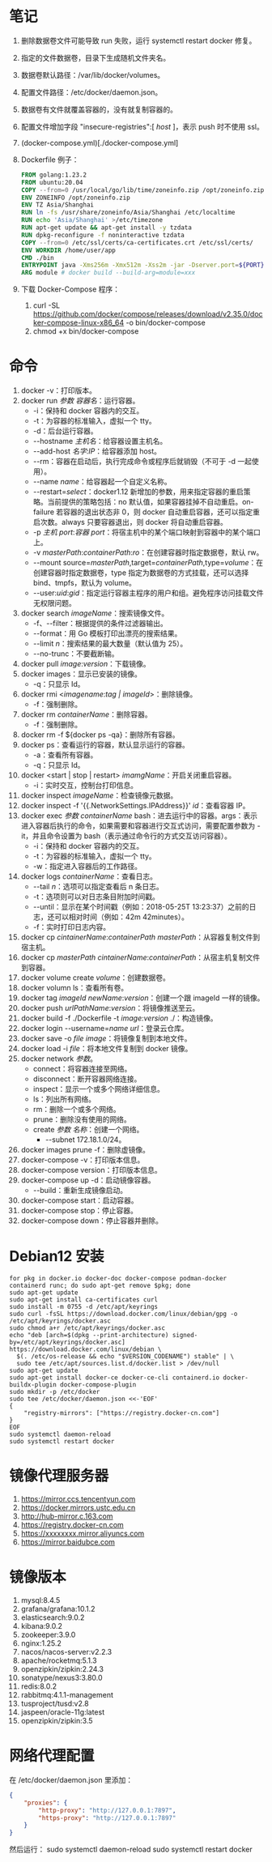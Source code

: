 # 笔记

1. 删除数据卷文件可能导致 run 失败，运行 systemctl restart docker 修复。

1. 指定的文件数据卷，目录下生成随机文件夹名。

1. 数据卷默认路径：/var/lib/docker/volumes。

1. 配置文件路径：/etc/docker/daemon.json。

1. 数据卷有文件就覆盖容器的，没有就复制容器的。

1. 配置文件增加字段 "insecure-registries":[ *host* ]，表示 push 时不使用 ssl。

1. (docker-compose.yml)[./docker-compose.yml]

1. Dockerfile 例子：

    ```dockerfile
    FROM golang:1.23.2
    FROM ubuntu:20.04
    COPY --from=0 /usr/local/go/lib/time/zoneinfo.zip /opt/zoneinfo.zip
    ENV ZONEINFO /opt/zoneinfo.zip
    ENV TZ Asia/Shanghai
    RUN ln -fs /usr/share/zoneinfo/Asia/Shanghai /etc/localtime
    RUN echo 'Asia/Shanghai' >/etc/timezone
    RUN apt-get update && apt-get install -y tzdata
    RUN dpkg-reconfigure -f noninteractive tzdata
    COPY --from=0 /etc/ssl/certs/ca-certificates.crt /etc/ssl/certs/
    ENV WORKDIR /home/user/app
    CMD ./bin
    ENTRYPOINT java -Xms256m -Xmx512m -Xss2m -jar -Dserver.port=${PORT} ${MODULE}-0.0.1-SNAPSHOT.jar
    ARG module # docker build --build-arg=module=xxx
    ```

8. 下载 Docker-Compose 程序：
    1. curl -SL https://github.com/docker/compose/releases/download/v2.35.0/docker-compose-linux-x86_64 -o bin/docker-compose
    2. chmod +x bin/docker-compose

# 命令

1. docker -v：打印版本。
1. docker run *参数* *容器名*：运行容器。
    - -i：保持和 docker 容器内的交互。
    - -t：为容器的标准输入，虚拟一个 tty。
    - -d：后台运行容器。
    - --hostname *主机名*：给容器设置主机名。
    - --add-host *名字*:*IP*：给容器添加 host。
    - --rm：容器在启动后，执行完成命令或程序后就销毁（不可于 -d 一起使用）。
    - --name *name*：给容器起一个自定义名称。
    - --restart=*select*：docker1.12 新增加的参数，用来指定容器的重启策略。当前提供的策略包括：no 默认值，如果容器挂掉不自动重启。on-failure 若容器的退出状态非 0，则 docker 自动重启容器，还可以指定重启次数。always 只要容器退出，则 docker 将自动重启容器。
    - -p *主机 port*:*容器 port*：将宿主机中的某个端口映射到容器中的某个端口上。
    - -v *masterPath*:*containerPath*:*ro*：在创建容器时指定数据卷，默认 rw。
    - --mount source=*masterPath*,target=*containerPath*,type=*volume*：在创建容器时指定数据卷，type 指定为数据卷的方式挂载，还可以选择 bind、tmpfs，默认为 volume。
    - --user:*uid*:*gid*：指定运行容器主程序的用户和组。避免程序访问挂载文件无权限问题。
1. docker search *imageName*：搜索镜像文件。
    - -f、--filter：根据提供的条件过滤器输出。
    - --format：用 Go 模板打印出漂亮的搜索结果。
    - --limit *n*：搜索结果的最大数量（默认值为 25）。
    - --no-trunc：不要截断输。
1. docker pull *image*:*version*：下载镜像。
1. docker images：显示已安装的镜像。
    - -q：只显示 Id。
1. docker rmi <*imagename*:*tag | imageId*>：删除镜像。
    - -f：强制删除。
1. docker rm *containerName*：删除容器。
    - -f：强制删除。
1. docker rm -f ${docker ps -qa}：删除所有容器。
1. docker ps：查看运行的容器，默认显示运行的容器。
    - -a：查看所有容器。
    - -q：只显示 Id。
1. docker <start | stop | restart> *imamgName*：开启关闭重启容器。
    - -i：实时交互，控制台打印信息。
1. docker inspect *imageName*：检查镜像元数据。
1. docker inspect -f '{{.NetworkSettings.IPAddress}}' *id*：查看容器 IP。
1. docker exec *参数* *containerName* bash：进去运行中的容器。args：表示进入容器后执行的命令，如果需要和容器进行交互式访问，需要配置参数为 -it，并且命令设置为 bash（表示通过命令行的方式交互访问容器）。
    - -i：保持和 docker 容器内的交互。
    - -t：为容器的标准输入，虚拟一个 tty。
    - -w：指定进入容器后的工作路径。
1. docker logs *containerName*：查看日志。
    - --tail *n*：选项可以指定查看后 n 条日志。
    - -t：选项则可以对日志条目附加时间戳。
    - --until：显示在某个时间戳（例如：2018-05-25T 13:23:37）之前的日志，还可以相对时间（例如：42m 42minutes）。
    - -f：实时打印日志内容。
1. docker cp *cintainerName*:*containerPath* *masterPath*：从容器复制文件到宿主机。
1. docker cp *masterPath* *cintainerName*:*containerPath*：从宿主机复制文件到容器。
1. docker volume create *volume*：创建数据卷。
1. docker volumn ls：查看所有卷。
1. docker tag *imageId* *newName*:*version*：创建一个跟 imageId 一样的镜像。
1. docker push *urlPathName*:*version*：将镜像推送至云。
1. docker build -f ./Dockerfile -t *image:version* ./：构造镜像。
1. docker login --username=*name* *url*：登录云仓库。
1. docker save -o *file* *image*：将镜像复制到本地文件。
1. docker load -i *file*：将本地文件复制到 docker 镜像。
1. docker network *参数*。
    - connect：将容器连接至网络。
    - disconnect：断开容器网络连接。
    - inspect：显示一个或多个网络详细信息。
    - ls：列出所有网络。
    - rm：删除一个或多个网络。
    - prune：删除没有使用的网络。
    - create *参数* *名称*：创建一个网络。
        - --subnet 172.18.1.0/24。
1. docker images prune -f：删除虚镜像。
1. docker-compose -v：打印版本信息。
1. docker-compose version：打印版本信息。
1. docker-compose up -d：启动镜像容器。
     - --build：重新生成镜像启动。
1. docker-compose start：启动容器。
1. docker-compose stop：停止容器。
1. docker-compose down：停止容器并删除。

# Debian12 安装

```shell
for pkg in docker.io docker-doc docker-compose podman-docker containerd runc; do sudo apt-get remove $pkg; done
sudo apt-get update
sudo apt-get install ca-certificates curl
sudo install -m 0755 -d /etc/apt/keyrings
sudo curl -fsSL https://download.docker.com/linux/debian/gpg -o /etc/apt/keyrings/docker.asc
sudo chmod a+r /etc/apt/keyrings/docker.asc
echo "deb [arch=$(dpkg --print-architecture) signed-by=/etc/apt/keyrings/docker.asc] https://download.docker.com/linux/debian \
  $(. /etc/os-release && echo "$VERSION_CODENAME") stable" | \
  sudo tee /etc/apt/sources.list.d/docker.list > /dev/null
sudo apt-get update
sudo apt-get install docker-ce docker-ce-cli containerd.io docker-buildx-plugin docker-compose-plugin
sudo mkdir -p /etc/docker
sudo tee /etc/docker/daemon.json <<-'EOF'
{
    "registry-mirrors": ["https://registry.docker-cn.com"]
}
EOF
sudo systemctl daemon-reload
sudo systemctl restart docker
```

# 镜像代理服务器

1. https://mirror.ccs.tencentyun.com
1. https://docker.mirrors.ustc.edu.cn
1. http://hub-mirror.c.163.com
1. https://registry.docker-cn.com
1. https://xxxxxxxx.mirror.aliyuncs.com
1. https://mirror.baidubce.com

# 镜像版本

1. mysql:8.4.5
1. grafana/grafana:10.1.2
1. elasticsearch:9.0.2
1. kibana:9.0.2
1. zookeeper:3.9.0
1. nginx:1.25.2
1. nacos/nacos-server:v2.2.3
1. apache/rocketmq:5.1.3
1. openzipkin/zipkin:2.24.3
1. sonatype/nexus3:3.80.0
1. redis:8.0.2
1. rabbitmq:4.1.1-management
1. tusproject/tusd:v2.8
1. jaspeen/oracle-11g:latest
1. openzipkin/zipkin:3.5

# 网络代理配置

在 /etc/docker/daemon.json 里添加：
```json
{
	"proxies": {
		"http-proxy": "http://127.0.0.1:7897",
		"https-proxy": "http://127.0.0.1:7897"
	}
}
```
然后运行：
sudo systemctl daemon-reload
sudo systemctl restart docker

